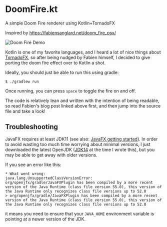 # DoomFire.kt
A simple Doom Fire renderer using Kotlin+TornadoFX

Inspired by https://fabiensanglard.net/doom_fire_psx/

![Doom Fire Demo](assets/doomfire720.gif)

Kotlin is one of my favorite languages, and I heard a lot of nice things about [TornadoFX](https://tornadofx.io/),
so after being nudged by Fabien himself, I decided to give porting the doom fire effect over to Kotlin a shot.

Ideally, you should just be able to run this using gradle:

```shell
$ ./gradlew run
```

Once running, you can press `space` to toggle the fire on and off.

The code is relatively lean and written with the intention of being readable, so read Fabien's blog post linked
above first, and then jump into the source file and take a look!

## Troubleshooting

JavaFX requires at least JDK11 (see also: [JavaFX getting started](https://openjfx.io/openjfx-docs/#install-java)).
In order to avoid wasting too much time worrying about minimal versions, I just downloaded the latest OpenJDK
([JDK14](https://jdk.java.net/14/) at the time I wrote this), but you may be able to get away with older
versions.

If you see an error like this:

```
* What went wrong:
java.lang.UnsupportedClassVersionError: org/openjfx/gradle/JavaFXPlugin has been compiled by a more recent version of the Java Runtime (class file version 55.0), this version of the Java Runtime only recognizes class file versions up to 52.0
> org/openjfx/gradle/JavaFXPlugin has been compiled by a more recent version of the Java Runtime (class file version 55.0), this version of the Java Runtime only recognizes class file versions up to 52.0
```

it means you need to ensure that your `JAVA_HOME` environment variable is pointing at a newer version of the JDK.

